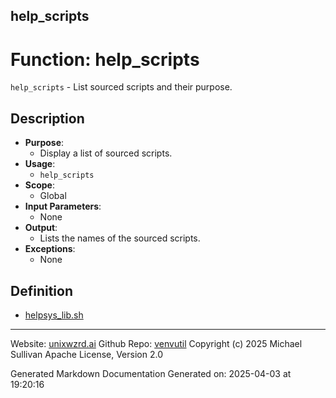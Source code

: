## help_scripts
# Function: help_scripts
 `help_scripts` - List sourced scripts and their purpose.
## Description
- **Purpose**:
  - Display a list of sourced scripts.
- **Usage**: 
  - `help_scripts`
- **Scope**:
  - Global
- **Input Parameters**: 
  - None
- **Output**: 
  - Lists the names of the sourced scripts.
- **Exceptions**: 
  - None

## Definition 

* [helpsys_lib.sh](../helpsys_lib_sh.md)
---

Website: [unixwzrd.ai](https://unixwzrd.ai)
Github Repo: [venvutil](https://github.com/unixwzrd/venvutil)
Copyright (c) 2025 Michael Sullivan
Apache License, Version 2.0

Generated Markdown Documentation
Generated on: 2025-04-03 at 19:20:16
